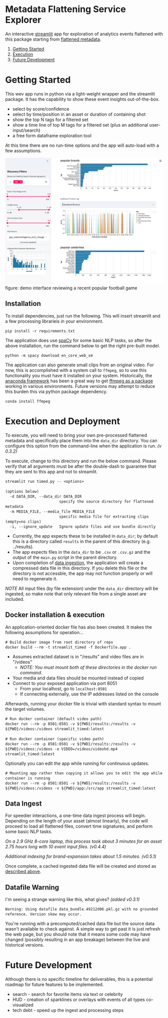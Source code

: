 # Metadata Flattening Service Explorer

An interactive [streamlit](https://www.streamlit.io/) app for exploration of 
analytics events flattened with this package starting from [flattened metadata](README.md).

1. [Getting Started](#getting-started)
2. [Execution](#execution-and-deployment)
3. [Future Development](#future-development)

# Getting Started

This wev app runs in python via a light-weight wrapper and the streamlit 
package. It has the capability to show these event insights out-of-the-box.

* select by score/confidence
* select by time/position in an asset or duration of containing shot
* show the top N tags for a filtered set
* show a time line of top M tags for a filtered set (plus an additional user-input/search)
* a free form dataframe exploration tool

At this time there are no run-time options and the app will auto-load
with a few assumptions.

![Explorer Demo Image](explorer-teaser.jpg)
figure: demo interface reviewing a recent popular football game


## Installation

To install dependencies, just run the following.  This will insert streamlit
and a few processing librarieis in your environment.

```shell
pip install -r requirements.txt
```

The application does use [spaCy](https://spacy.io/) for some basic NLP tasks, 
so after the above installation, run the command below to get the right pre-built
model.

```shell
python -m spacy download en_core_web_sm
```

The application can also generate small clips from an original video.  For now,
this is accomplished with a system call to `ffmpeg`, so to use this functionality
you must have it installed on your system.  Historically, the [anaconda framework](https://www.anaconda.com/)
has been a great way to get [ffmpeg as a package](https://anaconda.org/menpo/ffmpeg) 
working in various environments.  Future versions may attempt to reduce this burden this via
python package dependency. 

```shell
conda install ffmpeg
```

# Execution and Deployment

To execute, you will need to bring your own pre-processed flattened metadata and
specifically place them into the `data_dir` directory.  You can configure 
this option from the command-line when the application is run. *(v 0.3.2)*

To execute, change to this directory and run the below command.  Please verify that 
all arguments must be after the 
double-dash to guarantee that they are sent to this app and not to streamlit.

```shell
streamlit run timed.py -- <options>

(options below)
  -d DATA_DIR, --data_dir DATA_DIR
                        specify the source directory for flattened metadata
  -m MEDIA_FILE, --media_file MEDIA_FILE
                        specific media file for extracting clips (empty=no clips)
  -i, --ignore_update   Ignore update files and use bundle directly
```

* Currently, the app expects these to be installed in `data_dir`; by default this is
  a directory called `results` in the parent of this directory (e.g. ../results).  
* The app expects files in the `data_dir`
  to be `.csv` or `.csv.gz` and the output of the `main.py` script in the 
  parent directory.  
* Upon completion of [data ingestion](#Data-Ingest), the application will
  create a compressed data file in this directory.  If you delete this file or the directory
  is not accessble, the app may not function properly or will need to regenerate it.

*NOTE* All input files (by file extension) under the `data_dir` directory will be 
ingested, so make note that only relevant file from a single asset are included.


## Docker installation & execution

An application-oriented docker file has also been created.  It makes the following assumptions
for operation...

```shell
# Build docker image from root directory of repo
docker build --rm -t streamlit_timed -f Dockerfile.app .
```

* Assumes extracted dataset is in "/results" and video files are in "/videos"
    * *NOTE: You must mount both of these directories in the docker run command.*
* Your media and data files should be mounted instead of copied
* Connect to your exposed application via port 8051
    * From your localhost, go to `localhost:8501` 
    * If connecting externally, use the IP addresses listed on the console

Afterwards, running your docker file is trivial with standard syntax to mount the target volumes.

```shell
# Run docker container (default video path)
docker run --rm -p 8501:8501 -v ${PWD}/results:/results -v ${PWD}/videos:/videos streamlit_timed:latest 

# Run docker container (specific video path)
docker run --rm -p 8501:8501 -v ${PWD}/results:/results -v ${PWD}/videos:/videos -e VIDEO=/videos/videohd.mp4  streamlit_timed:latest 

```

Optionally you can edit the app while running for continuous updates.

```shell
# Mounting app rather than copying it allows you to edit the app while container is running
docker run --rm -p 8501:8501 -v ${PWD}/results:/results -v ${PWD}/videos:/videos -v ${PWD}/app:/src/app streamlit_timed:latest
```


## Data Ingest

For speedier interactions, a one-time data ingest process will begin.  Depending
on the length of your asset (almost linearly), the code will proceed to
load all flattened files, convert time signatures, and perform some basic NLP
tasks.  

*On a 2.9 GHz 8-core laptop, this process took about 3 minutes for an asset 2.75 hours long with 10 event input files. (v0.4.4)* 

*Additional indexing for brand-expansion takes about 1.5 minutes. (v0.5.1)* 

Once complete, a cached ingested data file will be created and stored
as [described above](#Execution-and-Deployment).

## Datafile Warning

I'm seeing a strange warning like this, what gives? *(added v0.3.1)*

```shell
Warning: Using datafile data_bundle.49212d06.pkl.gz with no grounded reference. Version skew may occur.
```

You're running with a precomputed/cached data file but the source data wasn't available to check against.
A simple way to get past it is just refresh the web page, but you should note that it means some
code may have changed (possibly resulting in an app breakage) between the live and historical versions.

# Future Development

Although there is no specific timeline for deliverables, this is a potential
roadmap for future features to be implemented.

* search - search for favorite items via text or celebrity
* HUD - creation of sparklines or overlays with events of all types co-visualized
* tech debt - speed up the ingest and processing steps
